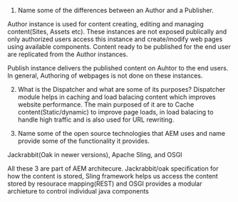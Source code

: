 1. Name some of the differences between an Author and a Publisher.

Author instance is used for content creating, editing and managing content(Sites, Assets etc). These instances are not exposed publically and only authorized users access this instance and create/modify web pages using available components. Content ready to be published for the end user are replicated from the Author instances.

Publish instance delivers the published content on Auhtor to the end users. In general, Authoring of webpages is not done on these instances.

2. What is the Dispatcher and what are some of its purposes?
   Dispatcher module helps in caching and load balacing content which improves website performance. The main purposed of it are to Cache content(Static/dynamic) to improve page loads, in load balacing to handle high traffic and is also used for URL rewriting.

3. Name some of the open source technologies that AEM uses and name provide some of the functionality it provides.

Jackrabbit(Oak in newer versions), Apache Sling, and OSGI

All these 3 are part of AEM architecure.
Jackrabbit/oak specification for how the content is stored, Sling framework helps us access the content stored by resourace mapping(REST) and OSGI provides a modular archieture to control individual java components
